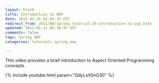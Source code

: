 ```yaml
---
layout: blank
title: Introduction to AOP
date: 2012-01-31 02:01:35 UTC
redirect_from: 2011/08/spring-tutorial-24-introduction-to-aop.html
updated: 2012-01-31 02:38:35 UTC
comments: false
tags: Spring AOP
categories: tutorials spring_aop

---
```


This video provides a brief introduction to Aspect Oriented Programming concepts.

{% include youtube.html param="QdyLsX0nG30" %}
